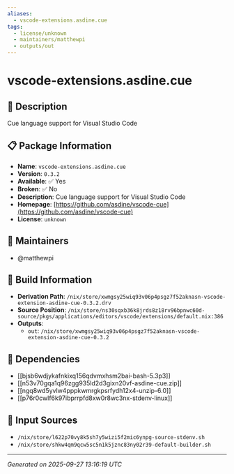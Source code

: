 ```yaml
---
aliases:
  - vscode-extensions.asdine.cue
tags:
  - license/unknown
  - maintainers/matthewpi
  - outputs/out
---
```


# vscode-extensions.asdine.cue

## 📝 Description

Cue language support for Visual Studio Code

## 📋 Package Information

- **Name**: `vscode-extensions.asdine.cue`
- **Version**: `0.3.2`
- **Available**: ✅ Yes
- **Broken**: ✅ No
- **Description**: Cue language support for Visual Studio Code
- **Homepage**: [https://github.com/asdine/vscode-cue](https://github.com/asdine/vscode-cue)
- **License**: `unknown`
## 👥 Maintainers

- @matthewpi


## 🔧 Build Information

- **Derivation Path**: `/nix/store/xwmgsy25wiq93v06p4psgz7f52aknasn-vscode-extension-asdine-cue-0.3.2.drv`
- **Source Position**: `/nix/store/ns30sqxb36k8jrds8z18rv96bpnwc60d-source/pkgs/applications/editors/vscode/extensions/default.nix:386`
- **Outputs**:
  - `out`:  `/nix/store/xwmgsy25wiq93v06p4psgz7f52aknasn-vscode-extension-asdine-cue-0.3.2`

## 🔗 Dependencies

- [[bjsb6wdjykafnkixq156qdvmxhsm2bai-bash-5.3p3]]
- [[n53v70gqa1q96zgg935ld2d3gixn20vf-asdine-cue.zip]]
- [[ngq8wd5yvlw4pppkwmrgkpsrfydh12x4-unzip-6.0]]
- [[p76r0cwlf6k97ibprrpfd8xw0r8wc3nx-stdenv-linux]]

## 📁 Input Sources

- `/nix/store/l622p70vy8k5sh7y5wizi5f2mic6ynpg-source-stdenv.sh`
- `/nix/store/shkw4qm9qcw5sc5n1k5jznc83ny02r39-default-builder.sh`

---
*Generated on 2025-09-27 13:16:19 UTC*
